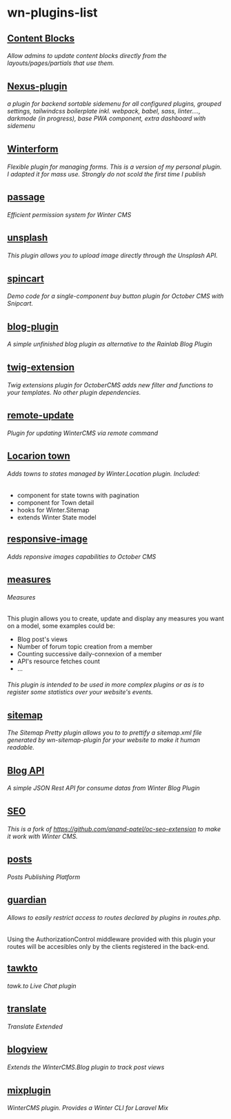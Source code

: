 # wn-plugins-list

## [Content Blocks](https://github.com/Flynsarmy/wn-contentblocks-plugin)
###### Allow admins to update content blocks directly from the layouts/pages/partials that use them.
## [Nexus-plugin](https://github.com/xitara/wn-plugin-nexus)
###### a plugin for backend sortable sidemenu for all configured plugins, grouped settings, tailwindcss boilerplate inkl. webpack, babel, sass, linter...., darkmode (in progress), base PWA component, extra dashboard with sidemenu
## [Winterform](https://github.com/ZloyCod/winterform)
###### Flexible plugin for managing forms. This is a version of my personal plugin. I adapted it for mass use. Strongly do not scold the first time I publish
## [passage](https://github.com/josephcrowell/wn-passage-plugin)
###### Efficient permission system for Winter CMS
## [unsplash](https://github.com/SunLabDev/oc-unsplashforblog-plugin/)
###### This plugin allows you to upload image directly through the Unsplash API.
## [spincart](https://github.com/snipcart/snipcart-october-buybutton)
###### Demo code for a single-component buy button plugin for October CMS with Snipcart.
## [blog-plugin](https://github.com/impactfactory/blog-plugin)
###### A simple unfinished blog plugin as alternative to the Rainlab Blog Plugin
## [twig-extension](https://github.com/codecyclernl/oc-twigextensions-plugin)
###### Twig extensions plugin for OctoberCMS adds new filter and functions to your templates. No other plugin dependencies.
## [remote-update](https://github.com/mahony0/wn-updater-plugin)
###### Plugin for updating WinterCMS via remote command
## [Locarion town](https://github.com/planetadeleste/wn-locationtowns-plugin)
###### Adds towns to states managed by Winter.Location plugin. Included:

* component for state towns with pagination
* component for Town detail
* hooks for Winter.Sitemap
* extends Winter State model
## [responsive-image](https://github.com/OFFLINE-GmbH/oc-responsive-images-plugin)
###### Adds reponsive images capabilities to October CMS
## [measures](https://github.com/sunlabdev/wn-measures-plugin)
###### Measures
This plugin allows you to create, update and display any measures you want on a model, some examples could be:

* Blog post's views
* Number of forum topic creation from a member
* Counting successive daily-connexion of a member
* API's resource fetches count
* ...
###### This plugin is intended to be used in more complex plugins or as is to register some statistics over your website's events.
## [sitemap](https://github.com/josephcrowell/wn-sitemappretty-plugin)
###### The Sitemap Pretty plugin allows you to to prettify a sitemap.xml file generated by wn-sitemap-plugin for your website to make it human readable.
## [Blog API](https://github.com/norotaro/wn-blogapi-plugin)
###### A simple JSON Rest API for consume datas from Winter Blog Plugin
## [SEO](https://github.com/studiobosco/wn-seo-extension)
###### This is a fork of https://github.com/anand-patel/oc-seo-extension to make it work with Winter CMS.
## [posts](https://github.com/Dynamedia/wn-posts-plugin)
###### Posts Publishing Platform
## [guardian](https://github.com/norotaro/wn-guardian-plugin)
###### Allows to easily restrict access to routes declared by plugins in routes.php.
Using the AuthorizationControl middleware provided with this plugin your routes will be accesibles only by the clients registered in the back-end.
## [tawkto](https://github.com/Hounddd/wn-tawkto-plugin)
###### tawk.to Live Chat plugin
## [translate](https://github.com/studiobosco/wn-translate-extended)
###### Translate Extended
## [blogview](https://github.com/hauzmann/wn-blogviews)
###### Extends the WinterCMS.Blog plugin to track post views
## [mixplugin](https://github.com/jaxwilko/wn-mix-plugin)
###### WinterCMS plugin. Provides a Winter CLI for Laravel Mix
